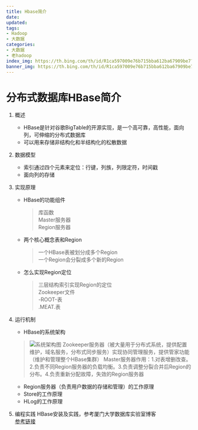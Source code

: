 ```yaml
---
title: Hbase简介
date:
updated:
tags:
- Hadoop
- 大数据
categories:
- 大数据
- 老hadoop
index_img: https://th.bing.com/th/id/R1ca597009e76b715bba612ba67909be7?rik=B64UMrUhcqEeag&riu=http%3a%2f%2fintellitech.pro%2fwp-content%2fuploads%2f2017%2f05%2fapache-hbase-image.png&ehk=70DnQXgetKij7C%2fCw%2bDtBFv6J1jPnGZV%2bFObTefSr24%3d&risl=&pid=ImgRaw
banner_img: https://th.bing.com/th/id/R1ca597009e76b715bba612ba67909be7?rik=B64UMrUhcqEeag&riu=http%3a%2f%2fintellitech.pro%2fwp-content%2fuploads%2f2017%2f05%2fapache-hbase-image.png&ehk=70DnQXgetKij7C%2fCw%2bDtBFv6J1jPnGZV%2bFObTefSr24%3d&risl=&pid=ImgRaw
---
```

# 分布式数据库HBase简介
1. 概述    
    - HBase是针对谷歌BigTable的开源实现，是一个高可靠，高性能，面向列，可伸缩的分布式数据库           
    - 可以用来存储非结构化和半结构化的松散数据
2. 数据模型
    - 索引通过四个元素来定位：行键，列族，列限定符，时间戳
    -  面向列的存储
3. 实现原理 
    - HBase的功能组件
      > 库函数    
      Master服务器    
      Region服务器    
    - 两个核心概念表和Region
      > 一个HBase表被划分成多个Region     
      一个Region会分裂成多个新的Region
    - 怎么实现Region定位
      > 三层结构索引实现Region的定位    
      Zookeeper文件    
      -ROOT-表    
      .MEAT.表      

4. 运行机制
    - HBase的系统架构
    > ![](https://img-blog.csdnimg.cn/2020070104123335.png?x-oss-process=image/watermark,type_ZmFuZ3poZW5naGVpdGk,shadow_10,text_aHR0cHM6Ly9ibG9nLmNzZG4ubmV0L3dlaXhpbl80NTE1NDU1OQ==,size_16,color_FFFFFF,t_70#pic_center "系统架构图")
    Zookeeper服务器（被大量用于分布式系统，提供配置维护，域名服务，分布式同步服务）实现协同管理服务，提供管家功能（维护和管理整个HBase集群）
    Master服务器作用：1.对表增删改查。2.负责不同Region服务器的负载均衡。3.负责调整分裂合并后Region的分布。4.负责重新分配故障，失效的Region服务器
    - Region服务器（负责用户数据的存储和管理）的工作原理
    - Store的工作原理
    - HLog的工作原理

5. 编程实践
HBase安装及实践，参考厦门大学数据库实验室博客      
[参考链接](http://dblab.xmu.edu.cn/blog/2442-2/)